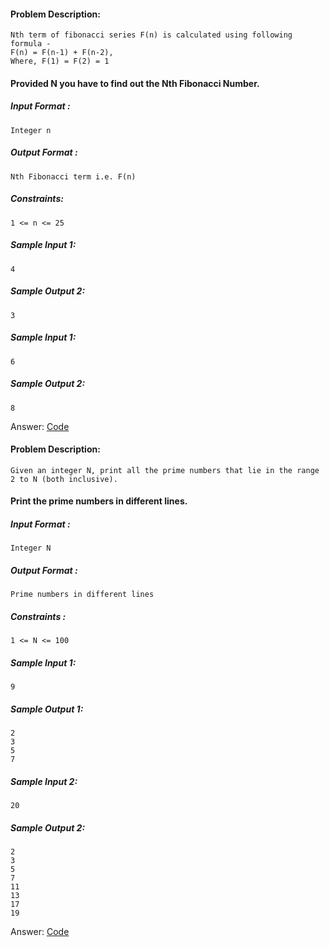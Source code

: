 #### Problem Description: 
    Nth term of fibonacci series F(n) is calculated using following formula -
    F(n) = F(n-1) + F(n-2), 
    Where, F(1) = F(2) = 1
#### Provided N you have to find out the Nth Fibonacci Number.
##### Input Format : 
    Integer n
##### Output Format :
    Nth Fibonacci term i.e. F(n)
##### Constraints:
    1 <= n <= 25
##### Sample Input 1:
    4
##### Sample Output 2:
    3 
##### Sample Input 1:
    6
##### Sample Output 2:
    8

Answer: [Code]()

#### Problem Description:
    Given an integer N, print all the prime numbers that lie in the range 2 to N (both inclusive).
#### Print the prime numbers in different lines.
##### Input Format : 
    Integer N
##### Output Format : 
    Prime numbers in different lines
##### Constraints :
    1 <= N <= 100
##### Sample Input 1:
    9
##### Sample Output 1:
    2
    3
    5
    7
##### Sample Input 2:
    20
##### Sample Output 2:
    2
    3
    5
    7
    11
    13
    17
    19

Answer: [Code]()
